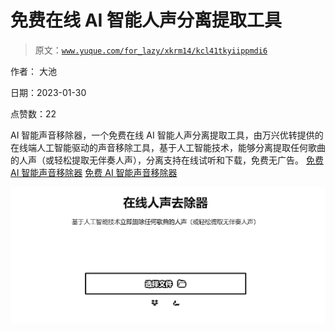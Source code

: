# 免费在线 AI 智能人声分离提取工具

> 原文：[`www.yuque.com/for_lazy/xkrm14/kcl41tkyiippmdi6`](https://www.yuque.com/for_lazy/xkrm14/kcl41tkyiippmdi6)

作者： 大池 

日期：2023-01-30 

点赞数：22 

AI 智能声音移除器，一个免费在线 AI 智能人声分离提取工具，由万兴优转提供的在线端人工智能驱动的声音移除工具，基于人工智能技术，能够分离提取任何歌曲的人声（或轻松提取无伴奏人声），分离支持在线试听和下载，免费无广告。 [免费 AI 智能声音移除器](https://www.media.io/zh/vocal-remover.html) [免费 AI 智能声音移除器](https://www.media.io/zh/vocal-remover.html) 

![](img/be6e98aadfa2847aa9ac70b390ad5675.png)  

